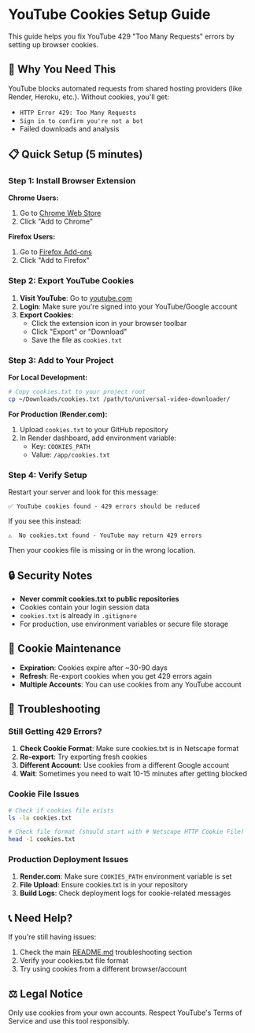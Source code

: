 # YouTube Cookies Setup Guide

This guide helps you fix YouTube 429 "Too Many Requests" errors by setting up browser cookies.

## 🚨 Why You Need This

YouTube blocks automated requests from shared hosting providers (like Render, Heroku, etc.). Without cookies, you'll get:
- `HTTP Error 429: Too Many Requests`
- `Sign in to confirm you're not a bot`
- Failed downloads and analysis

## 📋 Quick Setup (5 minutes)

### Step 1: Install Browser Extension

**Chrome Users:**
1. Go to [Chrome Web Store](https://chrome.google.com/webstore/detail/get-cookiestxt-locally/cclelndahbckbenkjhflpdbgdldlbecc)
2. Click "Add to Chrome"

**Firefox Users:**
1. Go to [Firefox Add-ons](https://addons.mozilla.org/en-US/firefox/addon/cookies-txt/)
2. Click "Add to Firefox"

### Step 2: Export YouTube Cookies

1. **Visit YouTube**: Go to [youtube.com](https://youtube.com)
2. **Login**: Make sure you're signed into your YouTube/Google account
3. **Export Cookies**: 
   - Click the extension icon in your browser toolbar
   - Click "Export" or "Download"
   - Save the file as `cookies.txt`

### Step 3: Add to Your Project

**For Local Development:**
```bash
# Copy cookies.txt to your project root
cp ~/Downloads/cookies.txt /path/to/universal-video-downloader/
```

**For Production (Render.com):**
1. Upload `cookies.txt` to your GitHub repository
2. In Render dashboard, add environment variable:
   - Key: `COOKIES_PATH`
   - Value: `/app/cookies.txt`

### Step 4: Verify Setup

Restart your server and look for this message:
```
✅ YouTube cookies found - 429 errors should be reduced
```

If you see this instead:
```
⚠️  No cookies.txt found - YouTube may return 429 errors
```

Then your cookies file is missing or in the wrong location.

## 🔒 Security Notes

- **Never commit cookies.txt to public repositories**
- Cookies contain your login session data
- `cookies.txt` is already in `.gitignore`
- For production, use environment variables or secure file storage

## 🔄 Cookie Maintenance

- **Expiration**: Cookies expire after ~30-90 days
- **Refresh**: Re-export cookies when you get 429 errors again
- **Multiple Accounts**: You can use cookies from any YouTube account

## 🐛 Troubleshooting

### Still Getting 429 Errors?

1. **Check Cookie Format**: Make sure cookies.txt is in Netscape format
2. **Re-export**: Try exporting fresh cookies
3. **Different Account**: Use cookies from a different Google account
4. **Wait**: Sometimes you need to wait 10-15 minutes after getting blocked

### Cookie File Issues

```bash
# Check if cookies file exists
ls -la cookies.txt

# Check file format (should start with # Netscape HTTP Cookie File)
head -1 cookies.txt
```

### Production Deployment Issues

1. **Render.com**: Make sure `COOKIES_PATH` environment variable is set
2. **File Upload**: Ensure cookies.txt is in your repository
3. **Build Logs**: Check deployment logs for cookie-related messages

## 📞 Need Help?

If you're still having issues:
1. Check the main [README.md](README.md) troubleshooting section
2. Verify your cookies.txt file format
3. Try using cookies from a different browser/account

## ⚖️ Legal Notice

Only use cookies from your own accounts. Respect YouTube's Terms of Service and use this tool responsibly.

